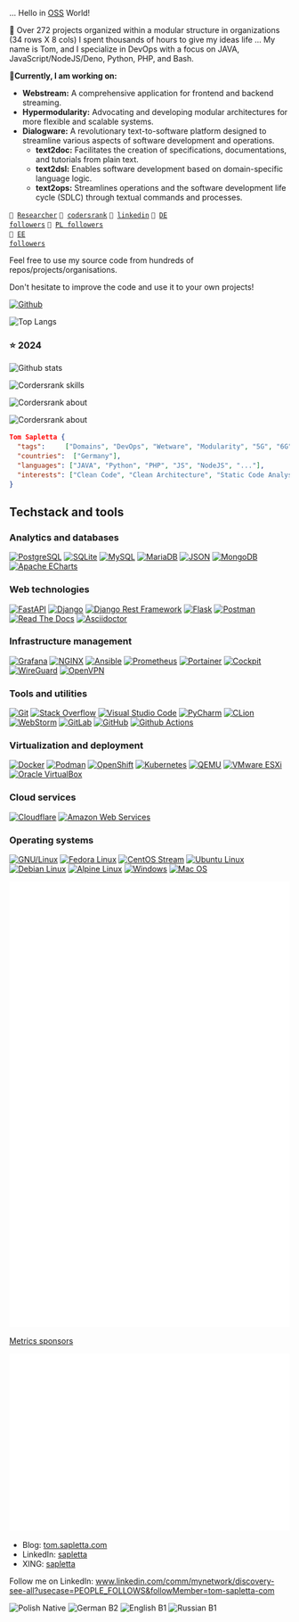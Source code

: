 ... Hello in [OSS](https://en.wikipedia.org/wiki/Open-source_software) World!

🔭 Over 272 projects organized within a modular structure in organizations (34 rows X 8 cols)
I spent thousands of hours to give my ideas life ...
My name is Tom, and I specialize in DevOps with a focus on JAVA, JavaScript/NodeJS/Deno, Python, PHP, and Bash. 

🔭**Currently, I am working on:**

+ **Webstream:** A comprehensive application for frontend and backend streaming.
+ **Hypermodularity:** Advocating and developing modular architectures for more flexible and scalable systems.
+ **Dialogware:** A revolutionary text-to-software platform designed to streamline various aspects of software development and operations.
  + **text2doc:** Facilitates the creation of specifications, documentations, and tutorials from plain text.
  + **text2dsl:** Enables software development based on domain-specific language logic.
  + **text2ops:** Streamlines operations and the software development life cycle (SDLC) through textual commands and processes.



<code>🔭 [Researcher](https://www.researcher.pl)</code>
<code>🔭 [codersrank](https://profile.codersrank.io/user/tom-sapletta-com/)</code>
<code>🔭 [linkedin](https://linkedin.com/in/tom-sapletta-com)</code>
<code>👷 [DE followers](https://github.com/search?q=location%3AGermany)</code>
<code>👷 [PL followers ](https://github.com/search?q=location%3APoland)</code>
<code>👷 [EE followers](https://github.com/search?q=location%3AEstonia)</code>



Feel free to use my source code from hundreds of repos/projects/organisations.

Don't hesitate to improve the code and use it to your own projects!

[![Github](https://img.shields.io/github/followers/tom-sapletta-com?label=Follow&style=social)](https://github.com/tom-sapletta-com)

![Top Langs](https://github-readme-stats.vercel.app/api/top-langs/?username=tom-sapletta-com&hide=html&layout=compact&theme=dark) 

### :star: 2024

![Github stats](https://github-readme-stats.vercel.app/api?username=tom-sapletta-com&show_icons=true&theme=dark)

![Cordersrank skills](https://cr-skills-chart-widget.azurewebsites.net/api/api?username=tom-sapletta-com)

![Cordersrank about](https://cr-ss-service.azurewebsites.net/api/ScreenShot?widget=summary&username=tom-sapletta-com&badges=2&show-avatar=false&style=--header-bg-color:%23000;--border-radius:10px)

![Cordersrank about](https://cr-ss-service.azurewebsites.net/api/ScreenShot?widget=activity&username=tom-sapletta-com&labels=true)



```json
Tom Sapletta {
  "tags":     ["Domains", "DevOps", "Wetware", "Modularity", "5G", "6G"],  
  "countries":  ["Germany"],
  "languages": ["JAVA", "Python", "PHP", "JS", "NodeJS", "..."],
  "interests": ["Clean Code", "Clean Architecture", "Static Code Analysis", "Linux", "IoT"]
}
```


## Techstack and tools

### Analytics and databases
<p>
    <a href="#"><img alt="PostgreSQL" src="https://img.shields.io/badge/PostgreSql-4169E1?logo=postgresql&logoColor=white" /></a>
    <a href="#"><img alt="SQLite" src ="https://img.shields.io/badge/SQLite-003B57.svg?logo=sqlite&logoColor=white" /></a>
    <a href="#"><img alt="MySQL" src ="https://img.shields.io/badge/MySQL-4479A1.svg?logo=MySQL&logoColor=white" /></a>
    <a href="#"><img alt="MariaDB" src ="https://img.shields.io/badge/MariaDB-003545.svg?logo=MariaDB&logoColor=white" /></a>
    <a href="#"><img alt="JSON" src="https://img.shields.io/badge/JSON-FF1100.svg?logo=json&logoColor=white" /></a>
    <a href="#"><img alt="MongoDB" src="https://img.shields.io/badge/MongoDB-6FAD70.svg?logo=mongodb&logoColor=white" /></a>    
    <a href="#"><img alt="Apache ECharts" src="https://img.shields.io/badge/Apache%20ECharts-AA344D.svg?logo=apacheecharts&logoColor=white" /></a>
</p>

### Web technologies
<p>
    <a href="#"><img alt="FastAPI" src="https://img.shields.io/badge/FastAPI-009688.svg?logo=FastAPI&logoColor=white" /></a>
    <a href="#"><img alt="Django" src="https://img.shields.io/badge/Django-006400.svg?logo=Django&logoColor=white" /></a>
    <a href="#"><img alt="Django Rest Framework" src="https://img.shields.io/badge/Django%20Rest%20Framework%20-%23404d59.svg?logo=django&logoColor=white" /></a>
    <a href="#"><img alt="Flask" src="https://img.shields.io/badge/Flask-%2320232a.svg?logo=flask&logoColor=white" /></a>
    <a href="#"><img alt="Postman" src="https://img.shields.io/badge/Postman-FF6C37.svg?logo=postman&logoColor=white" /></a>
    <a href="#"><img alt="Read The Docs" src="https://img.shields.io/badge/Read%20The%20Docs-8CA1AF.svg?logo=readthedocs&logoColor=white" /></a>
    <a href="#"><img alt="Asciidoctor" src="https://img.shields.io/badge/Asciidoctor-E40046.svg?logo=asciidoctor&logoColor=white" /></a>
</p>

### Infrastructure management
<p>    
    <a href="#"><img alt="Grafana" src="https://img.shields.io/badge/Grafana-F46800.svg?logo=grafana&logoColor=white" /></a>
    <a href="#"><img alt="NGINX" src="https://img.shields.io/badge/NGINX-009639.svg?logo=nginx&logoColor=white" /></a>
    <a href="#"><img alt="Ansible" src="https://img.shields.io/badge/Ansible-EE0000.svg?logo=ansible&logoColor=white" /></a>
    <a href="#"><img alt="Prometheus" src="https://img.shields.io/badge/Prometheus-E6522C.svg?logo=prometheus&logoColor=white" /></a>
    <a href="#"><img alt="Portainer" src="https://img.shields.io/badge/Portainer-13BEF9.svg?logo=portainer&logoColor=white" /></a>
    <a href="#"><img alt="Cockpit" src="https://img.shields.io/badge/Cockpit-0066CC.svg?logo=cockpit&logoColor=white" /></a>
    <a href="#"><img alt="WireGuard" src="https://img.shields.io/badge/WireGuard-88171A?logo=WireGuard&logoColor=white" /></a>
    <a href="#"><img alt="OpenVPN" src="https://img.shields.io/badge/OpenVPN-EA7E20?logo=OpenVPN&logoColor=white" /></a>
</p>

### Tools and utilities
<p>
    <a href="#"><img alt="Git" src="https://img.shields.io/badge/Git%20-%23F05033.svg?logo=git&logoColor=white" /></a>
    <a href="#"><img alt="Stack Overflow" src="https://img.shields.io/badge/-StackOverflow-F58025?logo=stack-overflow&logoColor=white" /></a>
    <a href="#"><img alt="Visual Studio Code" src="https://img.shields.io/badge/Visual%20Studio%20Code-0078d7.svg?logo=visual-studio-code&logoColor=white" /></a>
    <a href="#"><img alt="PyCharm" src="https://img.shields.io/badge/PyCharm-000000.svg?logo=pycharm&logoColor=white" /></a>
    <a href="#"><img alt="CLion" src="https://img.shields.io/badge/Clion-1AC69B.svg?logo=Clion&logoColor=white" /></a>
    <a href="#"><img alt="WebStorm" src="https://img.shields.io/badge/WebStorm-000000.svg?logo=webstorm&logoColor=white" /></a>    
    <a href="#"><img alt="GitLab" src="https://img.shields.io/badge/GitLab-FC6D26.svg?logo=gitlab&logoColor=white" /></a>
    <a href="#"><img alt="GitHub" src="https://img.shields.io/badge/GitHub-181717.svg?logo=github&logoColor=white" /></a>
    <a href="#"><img alt="Github Actions" src="https://img.shields.io/badge/Github%20Actions-2088FF.svg?logo=githubactions&logoColor=white" /></a>
</p>

### Virtualization and deployment
<p>
    <a href="#"><img alt="Docker" src="https://img.shields.io/badge/Docker-2496ED.svg?logo=docker&logoColor=white" /></a>
    <a href="#"><img alt="Podman" src="https://img.shields.io/badge/Podman-892CA0.svg?logo=podman&logoColor=white" /></a>
    <a href="#"><img alt="OpenShift" src="https://img.shields.io/badge/OpenShift-EE0000.svg?logo=redhatopenshift&logoColor=white" /></a>
    <a href="#"><img alt="Kubernetes" src="https://img.shields.io/badge/Kubernetes-2391E6.svg?logo=Kubernetes&logoColor=white" /></a>
    <a href="#"><img alt="QEMU" src="https://img.shields.io/badge/QEMU-FF6600.svg?logo=qemu&logoColor=white" /></a>
    <a href="#"><img alt="VMware ESXi" src="https://img.shields.io/badge/VMware%20ESXi-607078.svg?logo=vmware&logoColor=white" /></a>
    <a href="#"><img alt="Oracle VirtualBox" src="https://img.shields.io/badge/Oracle%20VirtualBox-183A61.svg?logo=virtualbox&logoColor=white" /></a>
</p>

### Cloud services
<p>
    <a href="#"><img alt="Cloudflare" src="https://img.shields.io/badge/Cloudflare-F38020.svg?logo=cloudflare&logoColor=white" /></a>
    <a href="#"><img alt="Amazon Web Services" src="https://img.shields.io/badge/Amazon%20Web%20Services-232F3E.svg?logo=amazonaws&logoColor=white" /></a>    
</p>


### Operating systems

<p>
    <a href="#"><img alt="GNU/Linux" src="https://img.shields.io/badge/GNU%2FLinux-%23F7DF1E.svg?logo=Linux&logoColor=black" /></a>    
    <a href="#"><img alt="Fedora Linux" src="https://img.shields.io/badge/Fedora%20Linux-51A2DA.svg?logo=fedora&logoColor=white" /></a>
    <a href="#"><img alt="CentOS Stream" src="https://img.shields.io/badge/CentOS%20Stream-262577.svg?logo=CentOS&logoColor=white" /></a>    
    <a href="#"><img alt="Ubuntu Linux" src="https://img.shields.io/badge/Ubuntu%20Linux-FE7A16.svg?logo=Ubuntu&logoColor=white" /></a>
    <a href="#"><img alt="Debian Linux" src="https://img.shields.io/badge/Debian%20Linux-A81D33.svg?logo=Debian&logoColor=white" /></a>    
    <a href="#"><img alt="Alpine Linux" src="https://img.shields.io/badge/Alpine%20Linux-0D597F.svg?logo=alpinelinux&logoColor=white" /></a>
    <a href="#"><img alt="Windows" src="https://img.shields.io/badge/Windows-%2391E6.svg?logo=Windows&logoColor=white" /></a>
    <a href="#"><img alt="Mac OS" src="https://img.shields.io/badge/Mac%20OS-%23E34F26.svg?logo=Apple&logoColor=white" /></a>
</p>


![Metrics](metrics.svg)

[Metrics sponsors](metrics.personal.sponsors.svg)


![Metrics achievements](metrics.personal.achievements.svg)



- Blog: [tom.sapletta.com](https://tom.sapletta.com/)
- LinkedIn: [sapletta](https://www.linkedin.com/in/tom-sapletta-com/)
- XING: [sapletta](https://www.xing.com/profile/Tom_Sapletta/)



Follow me on LinkedIn: www.linkedin.com/comm/mynetwork/discovery-see-all?usecase=PEOPLE_FOLLOWS&followMember=tom-sapletta-com


![Polish Native](https://img.shields.io/badge/%F0%9F%87%B5%F0%9F%87%B1Polish-native-blue?style=for-the-badge) ![German B2](https://img.shields.io/badge/%F0%9F%87%AC%F0%9F%87%A7German-B2-blue?style=for-the-badge) ![English B1](https://img.shields.io/badge/%F0%9F%87%AC%F0%9F%87%A7English-B1-blue?style=for-the-badge) ![Russian B1](https://img.shields.io/badge/%F0%9F%87%AC%F0%9F%87%A7Russian-B1-blue?style=for-the-badge)
